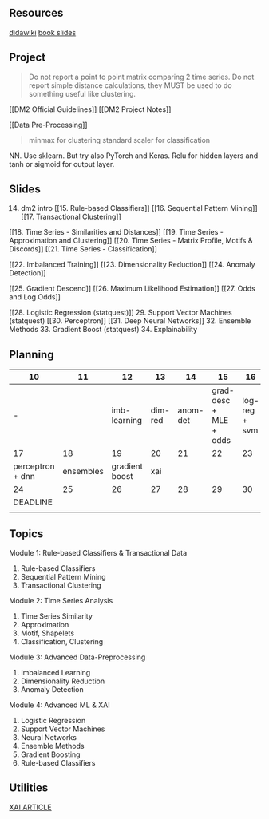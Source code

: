 ## Resources
[didawiki](http://didawiki.di.unipi.it/doku.php/dm/start)
[book slides](https://www-users.cse.umn.edu/~kumar001/dmbook/index.php)
## Project
> Do not report a point to point matrix comparing 2 time series.
> Do not report simple distance calculations, they MUST be used to do something useful like clustering.

[[DM2 Official Guidelines]]
[[DM2 Project Notes]]

[[Data Pre-Processing]]

> minmax for clustering
> standard scaler for classification

NN.
Use sklearn. But try also PyTorch and Keras.
Relu for hidden layers and tanh or sigmoid for output layer.

## Slides
14. dm2 intro
[[15. Rule-based Classifiers]]
[[16. Sequential Pattern Mining]]
[[17. Transactional Clustering]]

[[18. Time Series - Similarities and Distances]]
[[19. Time Series - Approximation and Clustering]]
[[20. Time Series - Matrix Profile, Motifs & Discords]]
[[21. Time Series - Classification]]

[[22. Imbalanced Training]]
[[23. Dimensionality Reduction]]
[[24. Anomaly Detection]]

[[25. Gradient Descend]]
[[26. Maximum Likelihood Estimation]]
[[27. Odds and Log Odds]]

[[28. Logistic Regression (statquest)]]
29. Support Vector Machines (statquest)
[[30. Perceptron]]
[[31. Deep Neural Networks]]
32. Ensemble Methods
33. Gradient Boost (statquest)
34. Explainability


## Planning

| 10               | 11        | 12             | 13      | 14       | 15                     | 16            |
| ---------------- | --------- | -------------- | ------- | -------- | ---------------------- | ------------- |
| -                |           | imb-learning   | dim-red | anom-det | grad-desc + MLE + odds | log-reg + svm |
| 17               | 18        | 19             | 20      | 21       | 22                     | 23            |
| perceptron + dnn | ensembles | gradient boost | xai     |          |                        |               |
| 24               | 25        | 26             | 27      | 28       | 29                     | 30            |
| DEADLINE         |           |                |         |          |                        |               |
|                  |           |                |         |          |                        |               |






## Topics
Module 1: Rule-based Classifiers & Transactional Data
1. Rule-based Classifiers
2. Sequential Pattern Mining
3. Transactional Clustering

Module 2: Time Series Analysis
1. Time Series Similarity
2. Approximation
3. Motif, Shapelets
4. Classification, Clustering

Module 3: Advanced Data-Preprocessing
1. Imbalanced Learning
2. Dimensionality Reduction
3. Anomaly Detection

Module 4: Advanced ML & XAI
1. Logistic Regression
2. Support Vector Machines
3. Neural Networks
4. Ensemble Methods
5. Gradient Boosting
6. Rule-based Classifiers

## Utilities
[XAI ARTICLE](https://arxiv.org/abs/1802.01933)







